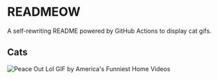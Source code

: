 # READMEOW

A self-rewriting README powered by GitHub Actions to display cat gifs.

## Cats

![Peace Out Lol GIF by America's Funniest Home Videos](https://media3.giphy.com/media/l4KibK3JwaVo0CjDO/200.gif?cid=9acd02dalihat47rslqfn41u39wzxwrvvqga3b70h56osb65&ep=v1_gifs_search&rid=200.gif&ct=g)
